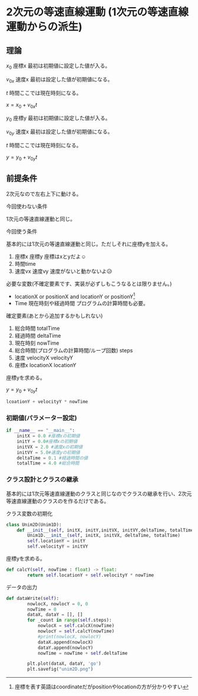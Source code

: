 # 2次元の等速直線運動 (1次元の等速直線運動からの派生)

## 理論

$x_0$ 座標x 最初は初期値に設定した値が入る。

$v_{0x}$ 速度x 最初は設定した値が初期値になる。

$t$ 時間ここでは現在時刻になる。

$x = x_0 + v_{0x}t$

$y_0$ 座標y 最初は初期値に設定した値が入る。

$v_{0y}$ 速度x 最初は設定した値が初期値になる。

$t$ 時間ここでは現在時刻になる。

$y = y_0 + v_{0y}t$

## 前提条件

2次元なので左右上下に動ける。

今回使わない条件

1次元の等速直線運動と同じ。

今回使う条件

基本的には1次元の等速直線運動と同じ。ただしそれに座標yを加える。

1. 座標x 座標y 座標はxとyだよ☺️
2. 時間time
3. 速度vx 速度vy 速度がないと動かないよ😥

必要な変数(不確定要素です、実装が必ずしもこうなるとは限りません。)

* locationX or positionX and locationY or positionY[^1]
* Time 現在時刻や経過時間 プログラムの計算時間も必要。

確定要素(あとから追加するかもしれない)

1. 総合時間 totalTime
2. 経過時間 deltaTime
3. 現在時刻 nowTime
4. 総合時間(プログラムの計算時間/ループ回数) steps
5. 速度 velocityX velocityY
6. 座標x locationX locationY

座標yを求める。

$y = y_0 + v_{0y}t$

```py
lcoationY + velocityY * nowTime
```

### 初期値(パラメーター設定)

```py
if __name__ == "__main__":
    initX = 0.0 #座標xの初期値
    initY = 0.0#座標xの初期値
    initVX = 2.0 #速度xの初期値
    initVY = 5.0#速度yの初期値
    deltaTime = 0.1 #経過時間の値
    totalTime = 4.0 #総合時間
```

### クラス設計とクラスの継承

基本的には1次元等速直線運動のクラスと同じなのでクラスの継承を行い、2次元等速直線運動のクラスのを作るだけである。

クラス変数の初期化

```py
class Unim2D(Unim1D):
    def __init__(self, initX, initY,initVX, initVY,deltaTime, totalTime):
        Unim1D.__init__(self, initX, initVX, deltaTime, totalTime)
        self.locationY = initY
        self.velocityY = initVY
```

座標yを求める。

```py
def calcY(self, nowTime : float) -> float:
        return self.locationY + self.velocityY * nowTime

```

データの出力

```py
def dataWrite(self):
        nowlocX, nowlocY = 0, 0
        nowTime = 0
        dataX, dataY = [], []
        for _count in range(self.steps):
            nowlocX = self.calcX(nowTime)
            nowlocY = self.calcY(nowTime)
            #print(nowlocX, nowlocY)
            dataX.append(nowlocX)
            dataY.append(nowlocY)
            nowTime = nowTime + self.deltaTime

        plt.plot(dataX, dataY, 'go')
        plt.savefig("unim2D.png")
```

[^1]: 座標を表す英語はcoordinateだがpositionやlocationの方が分かりやすい